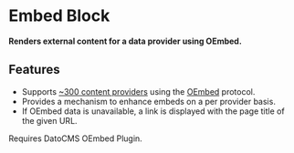 # Embed Block

**Renders external content for a data provider using OEmbed.**

## Features

- Supports [~300 content providers](https://oembed.com/providers.json) using the [OEmbed](https://oembed.com/) protocol.
- Provides a mechanism to enhance embeds on a per provider basis.
- If OEmbed data is unavailable, a link is displayed with the page title of the given URL.

Requires DatoCMS OEmbed Plugin.
